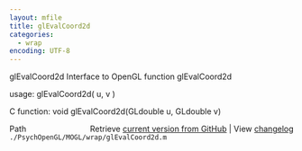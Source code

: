 ```yaml
---
layout: mfile
title: glEvalCoord2d
categories:
  - wrap
encoding: UTF-8
---
```


glEvalCoord2d  Interface to OpenGL function glEvalCoord2d

usage:  glEvalCoord2d\( u, v \)

C function:  void glEvalCoord2d\(GLdouble u, GLdouble v\)


<div class="code_header" style="text-align:right;">
  <span style="float:left;">Path&nbsp;&nbsp;</span> <span class="counter">Retrieve <a href=
  "https://raw.github.com/Psychtoolbox-3/Psychtoolbox-3/beta/./PsychOpenGL/MOGL/wrap/glEvalCoord2d.m">current version from GitHub</a> | View <a href=
  "https://github.com/Psychtoolbox-3/Psychtoolbox-3/commits/beta/./PsychOpenGL/MOGL/wrap/glEvalCoord2d.m">changelog</a></span>
</div>
<div class="code">
  <code>./PsychOpenGL/MOGL/wrap/glEvalCoord2d.m</code>
</div>
